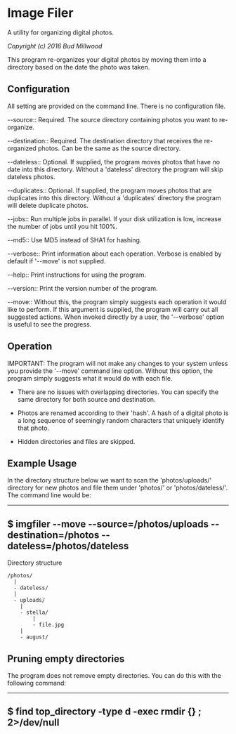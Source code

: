 Image Filer
===========
A utility for organizing digital photos.

*Copyright (c) 2016 Bud Millwood*

This program re-organizes your digital photos by moving them
into a directory based on the date the photo was taken.

Configuration
-------------
All setting are provided on the command line. There is no configuration file.

--source:: Required. The source directory containing photos you want to re-organize.

--destination:: Required. The destination directory that receives the re-organized photos.
                Can be the same as the source directory.

--dateless:: Optional. If supplied, the program moves photos that have no date
             into this directory. Without a 'dateless' directory the program will
             skip dateless photos.

--duplicates:: Optional. If supplied, the program moves photos that are duplicates
               into this directory. Without a 'duplicates' directory the program
               will delete duplicate photos.

--jobs:: Run multiple jobs in parallel. If your disk utilization is low, increase the number of jobs
         until you hit 100%.

--md5:: Use MD5 instead of SHA1 for hashing.

--verbose:: Print information about each operation. Verbose is enabled by default if
            '--move' is not supplied.

--help:: Print instructions for using the program.

--version:: Print the version number of the program.

--move:: Without this, the program simply suggests each operation it would like to perform.
         If this argument is supplied, the program will carry out all suggested actions.
         When invoked directly by a user, the '--verbose' option is useful to see the progress.

Operation
---------
IMPORTANT: The program will not make any changes to your system unless you
           provide the '--move' command line option. Without this option,
           the program simply suggests what it would do with each file.

- There are no issues with overlapping directories. You can specify the same
  directory for both source and destination.

- Photos are renamed according to their 'hash'. A hash of a digital photo is a
  long sequence of seemingly random characters that uniquely identify that photo.

- Hidden directories and files are skipped.

Example Usage
-------------
In the directory structure below we want to scan the 'photos/uploads/' directory for new photos
and file them under 'photos/' or 'photos/dateless/'. The command line would be:

----
$ imgfiler --move --source=/photos/uploads --destination=/photos --dateless=/photos/dateless
----

Directory structure

    /photos/
      |
      - dateless/
      |
      - uploads/
        |
        - stella/
            |
            - file.jpg
        |
        - august/

Pruning empty directories
-------------------------
The program does not remove empty directories. You can do this with the following command:

----
$ find top_directory -type d -exec rmdir {} \; 2>/dev/null
----
